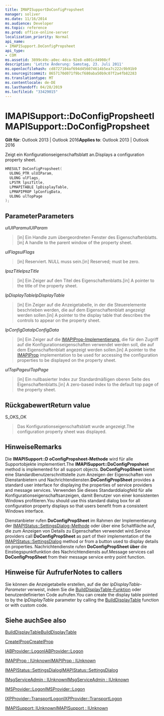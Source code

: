 ```yaml
---
title: IMAPISupportDoConfigPropsheet
manager: soliver
ms.date: 11/16/2014
ms.audience: Developer
ms.topic: reference
ms.prod: office-online-server
localization_priority: Normal
api_name:
- IMAPISupport.DoConfigPropsheet
api_type:
- COM
ms.assetid: 3899c49c-a0ec-4dca-92e8-e801cd4908cf
description: 'Letzte Änderung: Samstag, 23. Juli 2011'
ms.openlocfilehash: cd8727104af694d456074614b5ea7c222c9b91b9
ms.sourcegitcommit: 8657170d071f9bcf680aba50b9c07f2a4fb82283
ms.translationtype: MT
ms.contentlocale: de-DE
ms.lasthandoff: 04/28/2019
ms.locfileid: "33429015"
---
```

# <a name="imapisupportdoconfigpropsheet"></a><span data-ttu-id="d6711-103">IMAPISupport::DoConfigPropsheet</span><span class="sxs-lookup"><span data-stu-id="d6711-103">IMAPISupport::DoConfigPropsheet</span></span>

  
  
<span data-ttu-id="d6711-104">**Gilt für**: Outlook 2013 | Outlook 2016</span><span class="sxs-lookup"><span data-stu-id="d6711-104">**Applies to**: Outlook 2013 | Outlook 2016</span></span> 
  
<span data-ttu-id="d6711-105">Zeigt ein Konfigurationseigenschaftsblatt an.</span><span class="sxs-lookup"><span data-stu-id="d6711-105">Displays a configuration property sheet.</span></span>
  
```cpp
HRESULT DoConfigPropsheet(
  ULONG_PTR ulUIParam,
  ULONG ulFlags,
  LPSTR lpszTitle,
  LPMAPITABLE lpDisplayTable,
  LPMAPIPROP lpConfigData,
  ULONG ulTopPage
);
```

## <a name="parameters"></a><span data-ttu-id="d6711-106">Parameter</span><span class="sxs-lookup"><span data-stu-id="d6711-106">Parameters</span></span>

 <span data-ttu-id="d6711-107">_ulUIParam_</span><span class="sxs-lookup"><span data-stu-id="d6711-107">_ulUIParam_</span></span>
  
> <span data-ttu-id="d6711-108">[in] Ein Handle zum übergeordneten Fenster des Eigenschaftenblatts.</span><span class="sxs-lookup"><span data-stu-id="d6711-108">[in] A handle to the parent window of the property sheet.</span></span>
    
 <span data-ttu-id="d6711-109">_ulFlags_</span><span class="sxs-lookup"><span data-stu-id="d6711-109">_ulFlags_</span></span>
  
> <span data-ttu-id="d6711-110">[in] Reserviert. NULL muss sein.</span><span class="sxs-lookup"><span data-stu-id="d6711-110">[in] Reserved; must be zero.</span></span>
    
 <span data-ttu-id="d6711-111">_lpszTitle_</span><span class="sxs-lookup"><span data-stu-id="d6711-111">_lpszTitle_</span></span>
  
> <span data-ttu-id="d6711-112">[in] Ein Zeiger auf den Titel des Eigenschaftenblatts.</span><span class="sxs-lookup"><span data-stu-id="d6711-112">[in] A pointer to the title of the property sheet.</span></span>
    
 <span data-ttu-id="d6711-113">_lpDisplayTable_</span><span class="sxs-lookup"><span data-stu-id="d6711-113">_lpDisplayTable_</span></span>
  
> <span data-ttu-id="d6711-114">[in] Ein Zeiger auf die Anzeigetabelle, in der die Steuerelemente beschrieben werden, die auf dem Eigenschaftenblatt angezeigt werden sollen.</span><span class="sxs-lookup"><span data-stu-id="d6711-114">[in] A pointer to the display table that describes the controls to appear on the property sheet.</span></span>
    
 <span data-ttu-id="d6711-115">_lpConfigData_</span><span class="sxs-lookup"><span data-stu-id="d6711-115">_lpConfigData_</span></span>
  
> <span data-ttu-id="d6711-116">[in] Ein Zeiger auf die [IMAPIProp-Implementierung,](imapipropiunknown.md) die für den Zugriff auf die Konfigurationseigenschaften verwendet werden soll, die auf dem Eigenschaftenblatt angezeigt werden sollen.</span><span class="sxs-lookup"><span data-stu-id="d6711-116">[in] A pointer to the [IMAPIProp](imapipropiunknown.md) implementation to be used for accessing the configuration properties to be displayed on the property sheet.</span></span> 
    
 <span data-ttu-id="d6711-117">_ulTopPage_</span><span class="sxs-lookup"><span data-stu-id="d6711-117">_ulTopPage_</span></span>
  
> <span data-ttu-id="d6711-118">[in] Ein nullbasierter Index zur Standardmäßigen oberen Seite des Eigenschaftenblatts.</span><span class="sxs-lookup"><span data-stu-id="d6711-118">[in] A zero-based index to the default top page of the property sheet.</span></span>
    
## <a name="return-value"></a><span data-ttu-id="d6711-119">Rückgabewert</span><span class="sxs-lookup"><span data-stu-id="d6711-119">Return value</span></span>

<span data-ttu-id="d6711-120">S_OK</span><span class="sxs-lookup"><span data-stu-id="d6711-120">S_OK</span></span> 
  
> <span data-ttu-id="d6711-121">Das Konfigurationseigenschaftsblatt wurde angezeigt.</span><span class="sxs-lookup"><span data-stu-id="d6711-121">The configuration property sheet was displayed.</span></span>
    
## <a name="remarks"></a><span data-ttu-id="d6711-122">Hinweise</span><span class="sxs-lookup"><span data-stu-id="d6711-122">Remarks</span></span>

<span data-ttu-id="d6711-123">Die **IMAPISupport::D oConfigPropsheet-Methode** wird für alle Supportobjekte implementiert.</span><span class="sxs-lookup"><span data-stu-id="d6711-123">The **IMAPISupport::DoConfigPropsheet** method is implemented for all support objects.</span></span> <span data-ttu-id="d6711-124">**DoConfigPropSheet** bietet eine Standardbenutzerschnittstelle zum Anzeigen der Eigenschaften von Dienstanbietern und Nachrichtendiensten.</span><span class="sxs-lookup"><span data-stu-id="d6711-124">**DoConfigPropSheet** provides a standard user interface for displaying the properties of service providers and message services.</span></span> <span data-ttu-id="d6711-125">Verwenden Sie dieses Standarddialogfeld für alle Konfigurationseigenschaftsanzeigen, damit Benutzer von einer konsistenten Windows profitieren.</span><span class="sxs-lookup"><span data-stu-id="d6711-125">You should use this standard dialog box for all configuration property displays so that users benefit from a consistent Windows interface.</span></span> 
  
<span data-ttu-id="d6711-126">Dienstanbieter rufen **DoConfigPropSheet** im Rahmen der Implementierung der [IMAPIStatus::SettingsDialog-Methode](imapistatus-settingsdialog.md) oder über eine Schaltfläche auf, die zum Anzeigen von Details zu Eigenschaften verwendet wird.</span><span class="sxs-lookup"><span data-stu-id="d6711-126">Service providers call **DoConfigPropSheet** as part of their implementation of the [IMAPIStatus::SettingsDialog](imapistatus-settingsdialog.md) method or from a button used to display details on properties.</span></span> <span data-ttu-id="d6711-127">Nachrichtendienste rufen **DoConfigPropSheet über** die Einstiegspunktfunktion des Nachrichtendiensts auf.</span><span class="sxs-lookup"><span data-stu-id="d6711-127">Message services call **DoConfigPropSheet** from their message service entry point function.</span></span> 
  
## <a name="notes-to-callers"></a><span data-ttu-id="d6711-128">Hinweise für Aufrufer</span><span class="sxs-lookup"><span data-stu-id="d6711-128">Notes to callers</span></span>

<span data-ttu-id="d6711-129">Sie können die Anzeigetabelle erstellen, auf die der  _lpDisplayTable-Parameter_ verweist, indem Sie die [BuildDisplayTable-Funktion](builddisplaytable.md) oder benutzerdefinierten Code aufrufen.</span><span class="sxs-lookup"><span data-stu-id="d6711-129">You can create the display table pointed to by the  _lpDisplayTable_ parameter by calling the [BuildDisplayTable](builddisplaytable.md) function or with custom code.</span></span> 
  
## <a name="see-also"></a><span data-ttu-id="d6711-130">Siehe auch</span><span class="sxs-lookup"><span data-stu-id="d6711-130">See also</span></span>



[<span data-ttu-id="d6711-131">BuildDisplayTable</span><span class="sxs-lookup"><span data-stu-id="d6711-131">BuildDisplayTable</span></span>](builddisplaytable.md)
  
[<span data-ttu-id="d6711-132">CreateIProp</span><span class="sxs-lookup"><span data-stu-id="d6711-132">CreateIProp</span></span>](createiprop.md)
  
[<span data-ttu-id="d6711-133">IABProvider::Logon</span><span class="sxs-lookup"><span data-stu-id="d6711-133">IABProvider::Logon</span></span>](iabprovider-logon.md)
  
[<span data-ttu-id="d6711-134">IMAPIProp : IUnknown</span><span class="sxs-lookup"><span data-stu-id="d6711-134">IMAPIProp : IUnknown</span></span>](imapipropiunknown.md)
  
[<span data-ttu-id="d6711-135">IMAPIStatus::SettingsDialog</span><span class="sxs-lookup"><span data-stu-id="d6711-135">IMAPIStatus::SettingsDialog</span></span>](imapistatus-settingsdialog.md)
  
[<span data-ttu-id="d6711-136">IMsgServiceAdmin : IUnknown</span><span class="sxs-lookup"><span data-stu-id="d6711-136">IMsgServiceAdmin : IUnknown</span></span>](imsgserviceadminiunknown.md)
  
[<span data-ttu-id="d6711-137">IMSProvider::Logon</span><span class="sxs-lookup"><span data-stu-id="d6711-137">IMSProvider::Logon</span></span>](imsprovider-logon.md)
  
[<span data-ttu-id="d6711-138">IXPProvider::TransportLogon</span><span class="sxs-lookup"><span data-stu-id="d6711-138">IXPProvider::TransportLogon</span></span>](ixpprovider-transportlogon.md)
  
[<span data-ttu-id="d6711-139">IMAPISupport: IUnknown</span><span class="sxs-lookup"><span data-stu-id="d6711-139">IMAPISupport : IUnknown</span></span>](imapisupportiunknown.md)

